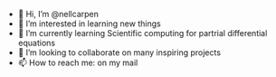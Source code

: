 - 👋 Hi, I’m @nellcarpen
- 👀 I’m interested in learning new things
- 🌱 I’m currently learning Scientific computing for partrial differential equations
- 💞️ I’m looking to collaborate on many inspiring projects
- 📫 How to reach me: on my mail

<!---
nellcarpen/nellcarpen is a ✨ special ✨ repository because its `README.md` (this file) appears on your GitHub profile.
You can click the Preview link to take a look at your changes.
--->
